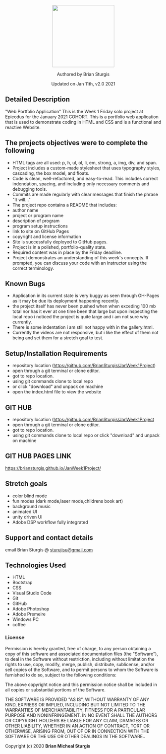 
<div align="center">
<img src="https://github.com/BrianSturgis.png" width="200px" height="auto" >
</div>
<p align="center"> Authored by Brian Sturgis</p>
<p align="center">Updated on Jan 11th, v2.0 2021</p>


## Detailed Description
"Web Portfolio Application"
This is the Week 1 Friday solo project at Epicodus for the January 2021 COHORT.  This is a portfolio web application that is used to demonstrate coding in HTML and CSS and is a functional and reactive Website.  

## The projects objectives were to complete the following 
- HTML tags are all used: p, h, ul, ol, li, em, strong, a, img, div, and span.
- Project includes a custom-made stylesheet that uses typography styles, cascading, the box model, and floats.
- Code is clean, well-refactored, and easy-to-read. This includes correct indendation, spacing, and including only necessary comments and debugging tools.
- Commits are made regularly with clear messages that finish the phrase "It will…"
- The project repo contains a README that includes:
- author name
- project or program name
- description of program
- program setup instructions
- link to site on GitHub Pages
- copyright and license information
- Site is successfully deployed to GitHub pages.
- Project is in a polished, portfolio-quality state.
- Required content was in place by the Friday deadline.
- Project demonstrates an understanding of this week's concepts. If prompted, you can discuss your code with an instructor using the correct terminology.

## Known Bugs
- Application in its current state is very buggy as seen through GH-Pages as it may be due its deployment happening recently.
- the project itself has never been pushed when when exceding 100 mb total nor has it ever at one time been that large but upon inspecting the local repo i noticed the project is quite large and i am not sure why currently.
- There is some indentation i am still not happy with in the gallery.html.
- Currently the videos are not responsive, but i like the effect of them not being and set them for a stretch goal to test.

## Setup/Installation Requirements
- repository location (https://github.com/BrianSturgis/JanWeek1Project)
- open through a git terminal or clone editor.
- got to repo location.
- using git commands clone to local repo
- or click "download" and unpack on machine
- open the index.html file to view the website

## GIT HUB
- repository location (https://github.com/BrianSturgis/JanWeek1Project
- open through a git terminal or clone editor.
- got to repo location.
- using git commands clone to local repo or click "download" and unpack on machine

## GIT HUB PAGES LINK
https://briansturgis.github.io/JanWeek1Project/

## Stretch goals
- color blind mode
- fun modes (dark mode,laser mode,childrens book art)
- background music
- animated UI
- unity driven UI
- Adobe DSP workflow fully integrated 

## Support and contact details
email Brian Sturgis @ <sturujisu@gmail.com>

## Technologies Used
* HTML
* Bootstrap
* CSS
* Visual Studio Code
* Git
* GitHub
* Adobe Photoshop
* Adobe Premeire
* Windows PC
* coffee

### License
Permission is hereby granted, free of charge, to any person obtaining a copy of this software and associated documentation files (the "Software"), to deal in the Software without restriction, including without limitation the rights to use, copy, modify, merge, publish, distribute, sublicense, and/or sell copies of the Software, and to permit persons to whom the Software is furnished to do so, subject to the following conditions:

The above copyright notice and this permission notice shall be included in all copies or substantial portions of the Software.

THE SOFTWARE IS PROVIDED "AS IS", WITHOUT WARRANTY OF ANY KIND, EXPRESS OR IMPLIED, INCLUDING BUT NOT LIMITED TO THE WARRANTIES OF MERCHANTABILITY, FITNESS FOR A PARTICULAR PURPOSE AND NONINFRINGEMENT. IN NO EVENT SHALL THE AUTHORS OR COPYRIGHT HOLDERS BE LIABLE FOR ANY CLAIM, DAMAGES OR OTHER LIABILITY, WHETHER IN AN ACTION OF CONTRACT, TORT OR OTHERWISE, ARISING FROM, OUT OF OR IN CONNECTION WITH THE SOFTWARE OR THE USE OR OTHER DEALINGS IN THE SOFTWARE..

Copyright (c) 2020 **Brian Micheal Sturgis**